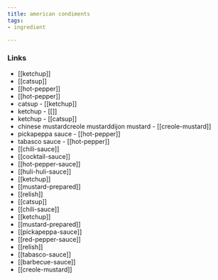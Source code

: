```yaml
---
title: american condiments
tags:
- ingredient

---
```



### Links

* [[ketchup]]
* [[catsup]]
* [[hot-pepper]]
* [[hot-pepper]]
* catsup - [[ketchup]]
* ketchup - [[]]
* ketchup - [[catsup]]
* chinese mustardcreole mustarddijon mustard - [[creole-mustard]]
* pickapeppa sauce - [[hot-pepper]]
* tabasco sauce - [[hot-pepper]]
* [[chili-sauce]]
* [[cocktail-sauce]]
* [[hot-pepper-sauce]]
* [[huli-huli-sauce]]
* [[ketchup]]
* [[mustard-prepared]]
* [[relish]]
* [[catsup]]
* [[chili-sauce]]
* [[ketchup]]
* [[mustard-prepared]]
* [[pickapeppa-sauce]]
* [[red-pepper-sauce]]
* [[relish]]
* [[tabasco-sauce]]
* [[barbecue-sauce]]
* [[creole-mustard]]
